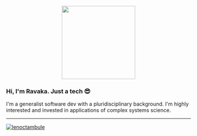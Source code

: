 <p align="center">
  <img src="https://media.tenor.com/L1kmSQmhrjMAAAAd/golden-boy-kintaro.gif" height=200vh>
</p>
  
### Hi, I'm Ravaka. Just a tech :sunglasses:

I'm a generalist software dev with a pluridisciplinary background. I'm highly interested and invested in applications of complex systems science.

---
[![lenoctambule](https://www.hackthebox.eu/badge/image/430731)](https://app.hackthebox.com/profile/430731)

